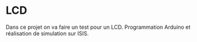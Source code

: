 # LCD
Dans ce projet on va faire un test pour un LCD. 
Programmation Arduino et réalisation de simulation sur ISIS.

